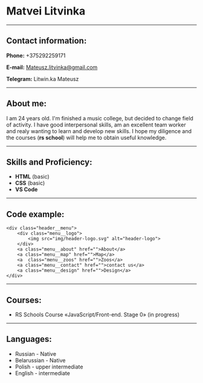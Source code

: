 # Matvei Litvinka
_______

## Contact information:
**Phone:** +375292259171

**E-mail:** Mateusz.litvinka@gmail.com

**Telegram:** Litwin.ka Mateusz

____

## About me:


I am 24 years old. I'm finished a music college, but decided to change field of activity. I have good interpersonal skills, am an excellent team worker and realy wanting to learn and develop new skills. I hope my diligence and the courses (**rs school**) will help me to obtain useful knowledge.



____
## Skills and Proficiency:
* **HTML** (basic)
* **CSS** (basic)
* **VS  Code**
____
## Code example:
``` 
<div class="header__menu">
	<div class="menu__logo">
		<img src="img/header-logo.svg" alt="header-logo">
	</div>
	<a class="menu__about" href="">About</a>
	<a class="menu__map" href="">Map</a>
	<a  class="menu__zoos" href="">Zoos</a>
	<a class="menu__contact" href="">contact us</a>
	<a class="menu__design" href="">Design</a>
</div>
```
____
## Courses:
* RS Schools Course «JavaScript/Front-end. Stage 0» (in progress)
____
## Languages:
* Russian - Native
* Belarussian - Native
* Polish - upper intermediate
* English -  intermediate
